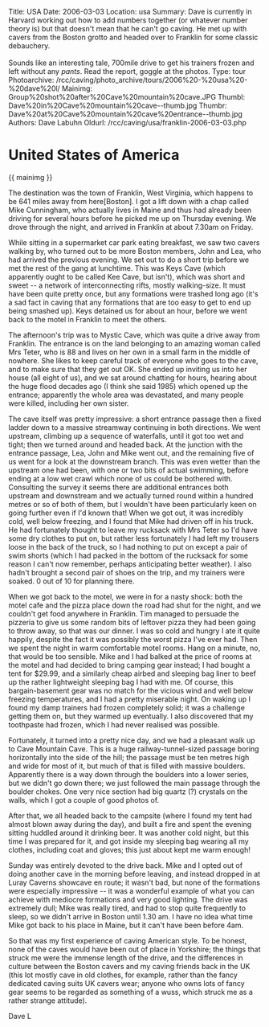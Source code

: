 Title: USA
Date: 2006-03-03
Location: usa
Summary: Dave is currently in Harvard working out how to add numbers together (or whatever number theory is) but that doesn't mean that he can't go caving. He met up with cavers from the Boston grotto and headed over to Franklin for some classic debauchery.<br><br>Sounds like an interesting tale, 700mile drive to get his trainers frozen and left without any <i>pants</i>. Read the report, goggle at the photos.
Type: tour
Photoarchive: /rcc/caving/photo_archive/tours/2006%20-%20usa%20-%20dave%20l/
Mainimg: Group%20shot%20after%20Cave%20mountain%20cave.JPG
Thumbl: Dave%20in%20Cave%20mountain%20cave--thumb.jpg
Thumbr: Dave%20at%20Cave%20mountain%20cave%20entrance--thumb.jpg
Authors: Dave Labuhn
Oldurl: /rcc/caving/usa/franklin-2006-03-03.php

# United States of America

{{ mainimg }}

The destination was the town of Franklin, West Virginia, which happens to be
641 miles away from here[Boston]. I got a lift down with a chap called Mike
Cunningham, who actually lives in Maine and thus had already been driving for
several hours before he picked me up on Thursday evening. We drove through the
night, and arrived in Franklin at about 7.30am on Friday.  

While sitting in a supermarket car park eating breakfast, we saw two cavers
walking by, who turned out to be more Boston members, John and Lea, who had
arrived the previous evening. We set out to do a short trip before we met the
rest of the gang at lunchtime. This was Keys Cave (which apparently ought to
be called Kee Cave, but isn't), which was short and sweet -- a network of
interconnecting rifts, mostly walking-size. It must have been quite pretty
once, but any formations were trashed long ago (it's a sad fact in caving that
any formations that are too easy to get to end up being smashed up). Keys
detained us for about an hour, before we went back to the motel in Franklin to
meet the others.  

The afternoon's trip was to Mystic Cave, which was quite a drive away from
Franklin. The entrance is on the land belonging to an amazing woman called Mrs
Teter, who is 88 and lives on her own in a small farm in the middle of
nowhere. She likes to keep careful track of everyone who goes to the cave, and
to make sure that they get out OK. She ended up inviting us into her house
(all eight of us), and we sat around chatting for hours, hearing about the
huge flood decades ago (I think she said 1985) which opened up the entrance;
apparently the whole area was devastated, and many people were killed,
including her own sister.  

The cave itself was pretty impressive: a short entrance passage then a fixed
ladder down to a massive streamway continuing in both directions. We went
upstream, climbing up a sequence of waterfalls, until it got too wet and
tight; then we turned around and headed back. At the junction with the
entrance passage, Lea, John and Mike went out, and the remaining five of us
went for a look at the downstream branch. This was even wetter than the
upstream one had been, with one or two bits of actual swimming, before ending
at a low wet crawl which none of us could be bothered with. Consulting the
survey it seems there are additional entrances both upstream and downstream
and we actually turned round within a hundred metres or so of both of them,
but I wouldn't have been particularly keen on going further even if I'd known
that! When we got out, it was incredibly cold, well below freezing, and I
found that Mike had driven off in his truck. He had fortunately thought to
leave my rucksack with Mrs Teter so I'd have some dry clothes to put on, but
rather less fortunately I had left my trousers loose in the back of the truck,
so I had nothing to put on except a pair of swim shorts (which I had packed in
the bottom of the rucksack for some reason I can't now remember, perhaps
anticipating better weather). I also hadn't brought a second pair of shoes on
the trip, and my trainers were soaked. 0 out of 10 for planning there.  

When we got back to the motel, we were in for a nasty shock: both the motel
cafe and the pizza place down the road had shut for the night, and we couldn't
get food anywhere in Franklin. Tim managed to persuade the pizzeria to give us
some random bits of leftover pizza they had been going to throw away, so that
was our dinner. I was so cold and hungry I ate it quite happily, despite the
fact it was possibly the worst pizza I've ever had. Then we spent the night in
warm comfortable motel rooms. Hang on a minute, no, that would be too
sensible. Mike and I had balked at the price of rooms at the motel and had
decided to bring camping gear instead; I had bought a tent for $29.99, and a
similarly cheap airbed and sleeping bag liner to beef up the rather
lightweight sleeping bag I had with me. Of course, this bargain-basement gear
was no match for the vicious wind and well below freezing temperatures, and I
had a pretty miserable night. On waking up I found my damp trainers had frozen
completely solid; it was a challenge getting them on, but they warmed up
eventually. I also discovered that my toothpaste had frozen, which I had never
realised was possible.  

Fortunately, it turned into a pretty nice day, and we had a pleasant walk up
to Cave Mountain Cave. This is a huge railway-tunnel-sized passage boring
horizontally into the side of the hill; the passage must be ten metres high
and wide for most of it, but much of that is filled with massive boulders.
Apparently there is a way down through the boulders into a lower series, but
we didn't go down there; we just followed the main passage through the boulder
chokes. One very nice section had big quartz (?) crystals on the walls, which
I got a couple of good photos of.  

After that, we all headed back to the campsite (where I found my tent had
almost blown away during the day), and built a fire and spent the evening
sitting huddled around it drinking beer. It was another cold night, but this
time I was prepared for it, and got inside my sleeping bag wearing all my
clothes, including coat and gloves; this just about kept me warm enough!  

Sunday was entirely devoted to the drive back. Mike and I opted out of doing
another cave in the morning before leaving, and instead dropped in at Luray
Caverns showcave en route; it wasn't bad, but none of the formations were
especially impressive -- it was a wonderful example of what you can achieve
with mediocre formations and very good lighting. The drive was extremely dull;
Mike was really tired, and had to stop quite frequently to sleep, so we didn't
arrive in Boston until 1.30 am. I have no idea what time Mike got back to his
place in Maine, but it can't have been before 4am.  

So that was my first experience of caving American style. To be honest, none
of the caves would have been out of place in Yorkshire; the things that struck
me were the immense length of the drive, and the differences in culture
between the Boston cavers and my caving friends back in the UK (this lot
mostly cave in old clothes, for example, rather than the fancy dedicated
caving suits UK cavers wear; anyone who owns lots of fancy gear seems to be
regarded as something of a wuss, which struck me as a rather strange
attitude).  


Dave L
